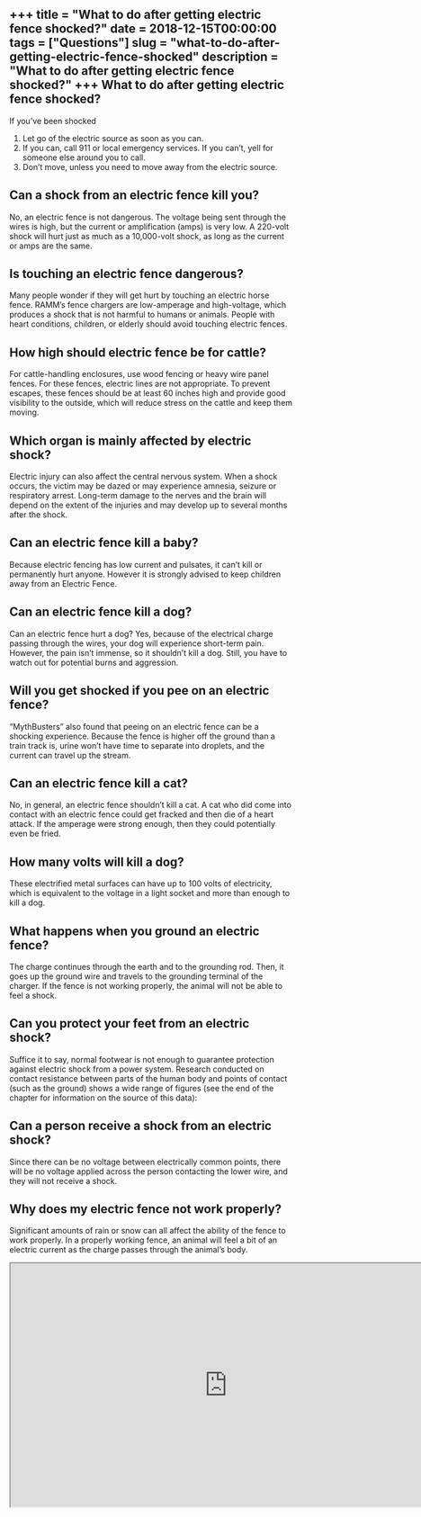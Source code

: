 +++
title = "What to do after getting electric fence shocked?"
date = 2018-12-15T00:00:00
tags = ["Questions"]
slug = "what-to-do-after-getting-electric-fence-shocked"
description = "What to do after getting electric fence shocked?"
+++
What to do after getting electric fence shocked?
------------------------------------------------

If you’ve been shocked

1. Let go of the electric source as soon as you can.
2. If you can, call 911 or local emergency services. If you can’t, yell for someone else around you to call.
3. Don’t move, unless you need to move away from the electric source.

Can a shock from an electric fence kill you?
--------------------------------------------

No, an electric fence is not dangerous. The voltage being sent through the wires is high, but the current or amplification (amps) is very low. A 220-volt shock will hurt just as much as a 10,000-volt shock, as long as the current or amps are the same.

Is touching an electric fence dangerous?
----------------------------------------

Many people wonder if they will get hurt by touching an electric horse fence. RAMM’s fence chargers are low-amperage and high-voltage, which produces a shock that is not harmful to humans or animals. People with heart conditions, children, or elderly should avoid touching electric fences.

How high should electric fence be for cattle?
---------------------------------------------

For cattle-handling enclosures, use wood fencing or heavy wire panel fences. For these fences, electric lines are not appropriate. To prevent escapes, these fences should be at least 60 inches high and provide good visibility to the outside, which will reduce stress on the cattle and keep them moving.

Which organ is mainly affected by electric shock?
-------------------------------------------------

Electric injury can also affect the central nervous system. When a shock occurs, the victim may be dazed or may experience amnesia, seizure or respiratory arrest. Long-term damage to the nerves and the brain will depend on the extent of the injuries and may develop up to several months after the shock.

Can an electric fence kill a baby?
----------------------------------

Because electric fencing has low current and pulsates, it can’t kill or permanently hurt anyone. However it is strongly advised to keep children away from an Electric Fence.

Can an electric fence kill a dog?
---------------------------------

Can an electric fence hurt a dog? Yes, because of the electrical charge passing through the wires, your dog will experience short-term pain. However, the pain isn’t immense, so it shouldn’t kill a dog. Still, you have to watch out for potential burns and aggression.

Will you get shocked if you pee on an electric fence?
-----------------------------------------------------

“MythBusters” also found that peeing on an electric fence can be a shocking experience. Because the fence is higher off the ground than a train track is, urine won’t have time to separate into droplets, and the current can travel up the stream.

Can an electric fence kill a cat?
---------------------------------

No, in general, an electric fence shouldn’t kill a cat. A cat who did come into contact with an electric fence could get fracked and then die of a heart attack. If the amperage were strong enough, then they could potentially even be fried.

How many volts will kill a dog?
-------------------------------

These electrified metal surfaces can have up to 100 volts of electricity, which is equivalent to the voltage in a light socket and more than enough to kill a dog.

What happens when you ground an electric fence?
-----------------------------------------------

The charge continues through the earth and to the grounding rod. Then, it goes up the ground wire and travels to the grounding terminal of the charger. If the fence is not working properly, the animal will not be able to feel a shock.

Can you protect your feet from an electric shock?
-------------------------------------------------

Suffice it to say, normal footwear is not enough to guarantee protection against electric shock from a power system. Research conducted on contact resistance between parts of the human body and points of contact (such as the ground) shows a wide range of figures (see the end of the chapter for information on the source of this data):

Can a person receive a shock from an electric shock?
----------------------------------------------------

Since there can be no voltage between electrically common points, there will be no voltage applied across the person contacting the lower wire, and they will not receive a shock.

Why does my electric fence not work properly?
---------------------------------------------

Significant amounts of rain or snow can all affect the ability of the fence to work properly. In a properly working fence, an animal will feel a bit of an electric current as the charge passes through the animal’s body.

<iframe allow="accelerometer; autoplay; clipboard-write; encrypted-media; gyroscope; picture-in-picture" allowfullscreen="" class="__youtube_prefs__  epyt-is-override  no-lazyload" data-no-lazy="1" data-origheight="433" data-origwidth="770" data-skipgform_ajax_framebjll="" height="433" id="_ytid_95928" loading="lazy" src="https://www.youtube.com/embed/QWO8J68QdK4?enablejsapi=1&autoplay=0&cc_load_policy=0&cc_lang_pref=&iv_load_policy=1&loop=0&modestbranding=0&rel=1&fs=1&playsinline=0&autohide=2&theme=dark&color=red&controls=1&" title="YouTube player" width="770"></iframe>